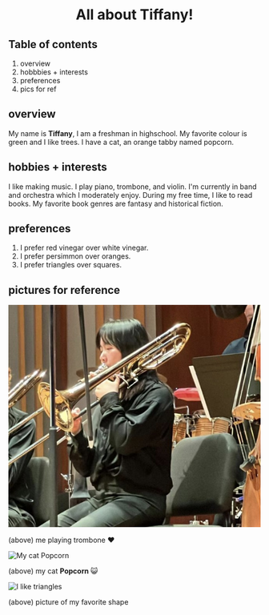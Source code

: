 ---
---

<h1 style="text-align: center;">All about Tiffany!</h1>

## Table of contents
1.  overview
2.  hobbbies + interests
3.  preferences
4.  pics for ref


## overview

My name is **Tiffany**, I am a freshman in highschool. My favorite colour is green and I like trees. I have a cat, an orange tabby named popcorn. 


## hobbies + interests

I like making music. I play piano, trombone, and violin. I'm currently in band and orchestra which I moderately enjoy. During my free time, I like to read books. My favorite book genres are fantasy and historical fiction. 


## preferences

1. I prefer red vinegar over white vinegar.
2. I prefer persimmon over oranges.
3. I prefer triangles over squares.


## pictures for reference

<img src="image-1.png" alt="Me playing trombone">

(above) me playing trombone :heart:  


![My cat Popcorn](image.png)

(above) my cat **Popcorn** :smiley_cat:


![I like triangles](https://camo.githubusercontent.com/ea85ae4c8814e620643085b377977cc4b8c7bdcb51787d440b1318c7917d34da/68747470733a2f2f7374617469632e77696b69612e6e6f636f6f6b69652e6e65742f756e616e797468696e672f696d616765732f362f36332f547269616e676c652e706e672f7265766973696f6e2f6c61746573742f7363616c652d746f2d77696474682d646f776e2f323030303f63623d3230323230353033313830373536)

(above) picture of my favorite shape 


